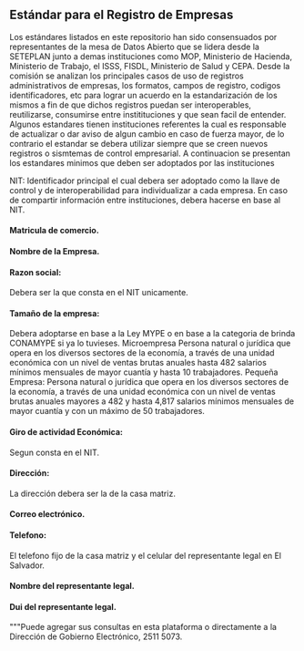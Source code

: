 ## Estándar para el Registro de Empresas

Los estándares listados en este repositorio han sido consensuados por representantes de la mesa de Datos Abierto que se lidera desde la SETEPLAN junto a demas instituciones como MOP, Ministerio de Hacienda, Ministerio de Trabajo, el ISSS, FISDL, Ministerio de Salud y CEPA. Desde la comisión se analizan los principales casos de uso de registros administrativos de empresas, los formatos, campos de registro, codigos identificadores, etc para lograr un acuerdo en la estandarización de los mismos a fin de que dichos registros puedan ser interoperables, reutilizarse, consumirse entre institituciones y que sean facil de entender. Algunos estandares tienen instituciones referentes la cual es responsable de actualizar o dar aviso de algun cambio en caso de fuerza mayor, de lo contrario el estandar se debera utilizar siempre que se creen nuevos registros o sismtemas de control empresarial.
A continuacion se presentan los estandares minimos que deben ser adoptados por las instituciones   

NIT: Identificador principal el cual debera ser adoptado como la llave de control y de interoperabilidad para individualizar a cada empresa. En caso de compartir información entre instituciones, debera hacerse en base al NIT.   

#### Matricula de comercio.  

#### Nombre de la Empresa.   

#### Razon social:  
Debera ser la que consta en el NIT unicamente.  

#### Tamaño de la empresa: 
Debera adoptarse en base a la Ley MYPE o en base a la categoria de brinda CONAMYPE si ya lo tuvieses. Microempresa  Persona  natural  o  jurídica  que  opera  en  los  diversos  sectores  de  la economía,  a  través  de  una  unidad  económica  con  un  nivel  de  ventas  brutas  anuales hasta 482 salarios mínimos mensuales de mayor cuantía y hasta 10 trabajadores. Pequeña Empresa: Persona natural  o  jurídica  que  opera  en  los  diversos  sectores  de  la economía,  a  través  de  una  unidad  económica  con  un  nivel  de  ventas  brutas   anuales mayores  a  482  y  hasta  4,817  salarios  mínimos  mensuales  de  mayor  cuantía  y  con  un máximo de 50 trabajadores.    

#### Giro de actividad Económica: 
Segun consta en el NIT.   

#### Dirección: 
La dirección debera ser la de la casa matriz.

#### Correo electrónico.   

#### Telefono:
El telefono fijo de la casa matriz y el celular del representante legal en El Salvador.      

#### Nombre del representante legal.   

#### Dui del representante legal.   

"""Puede agregar sus consultas en esta plataforma o directamente a la Dirección de Gobierno Electrónico, 2511 5073.
  
  

